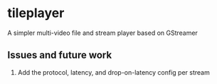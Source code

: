 # tileplayer
A simpler multi-video file and stream player based on GStreamer

## Issues and future work
1. Add the protocol, latency, and drop-on-latency config per stream